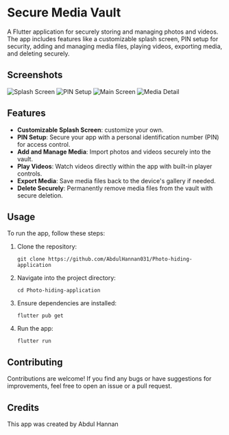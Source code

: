 # Secure Media Vault

A Flutter application for securely storing and managing photos and videos. The app includes features like a customizable splash screen, PIN setup for security, adding and managing media files, playing videos, exporting media, and deleting securely.

## Screenshots


![Splash Screen](screenshots/splash_screen.png)
![PIN Setup](screenshots/pin_setup.png)
![Main Screen](screenshots/main_screen.png)
![Media Detail](screenshots/media_detail.png)

## Features

- **Customizable Splash Screen**:  customize your own.
- **PIN Setup**: Secure your app with a personal identification number (PIN) for access control.
- **Add and Manage Media**: Import photos and videos securely into the vault.
- **Play Videos**: Watch videos directly within the app with built-in player controls.
- **Export Media**: Save media files back to the device's gallery if needed.
- **Delete Securely**: Permanently remove media files from the vault with secure deletion.

## Usage

To run the app, follow these steps:

1. Clone the repository:

   ```
   git clone https://github.com/AbdulHannan031/Photo-hiding-application
   ```

2. Navigate into the project directory:

   ```
   cd Photo-hiding-application
   ```

3. Ensure dependencies are installed:

   ```
   flutter pub get
   ```

4. Run the app:

   ```
   flutter run
   ```

## Contributing

Contributions are welcome! If you find any bugs or have suggestions for improvements, feel free to open an issue or a pull request.

## Credits

This app was created by Abdul Hannan

